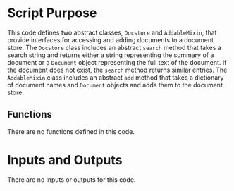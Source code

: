 # Script Purpose
This code defines two abstract classes, `Docstore` and `AddableMixin`, that provide interfaces for accessing and adding documents to a document store. The `Docstore` class includes an abstract `search` method that takes a search string and returns either a string representing the summary of a document or a `Document` object representing the full text of the document. If the document does not exist, the `search` method returns similar entries. The `AddableMixin` class includes an abstract `add` method that takes a dictionary of document names and `Document` objects and adds them to the document store. 

## Functions
There are no functions defined in this code.

# Inputs and Outputs
There are no inputs or outputs for this code.

